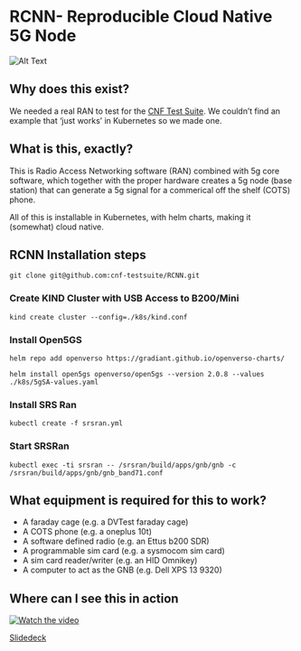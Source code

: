 # RCNN- Reproducible Cloud Native 5G Node 
![Alt Text](https://i.imgur.com/Hx2wFR2.png)

## Why does this exist?
We needed a real RAN to test for the [CNF Test Suite](https://github.com/cnf-testsuite). We couldn’t find an example that ‘just works’ in Kubernetes so we made one.

## What is this, exactly?
This is Radio Access Networking software (RAN) combined with 5g core software, which together with the proper hardware creates a 5g node (base station) that can generate a 5g signal for a commerical off the shelf (COTS) phone. 

All of this is installable in Kubernetes, with helm charts, making it (somewhat) cloud native.

## RCNN Installation steps
`git clone git@github.com:cnf-testsuite/RCNN.git`

### Create KIND Cluster with USB Access to B200/Mini
`kind create cluster --config=./k8s/kind.conf`

### Install Open5GS
`helm repo add openverso https://gradiant.github.io/openverso-charts/`

`helm install open5gs openverso/open5gs --version 2.0.8 --values ./k8s/5gSA-values.yaml`

### Install SRS Ran
`kubectl create -f srsran.yml`

### Start SRSRan 
`kubectl exec -ti srsran -- /srsran/build/apps/gnb/gnb -c /srsran/build/apps/gnb/gnb_band71.conf`

## What equipment is required for this to work?

* A faraday cage (e.g. a DVTest faraday cage)
* A COTS phone (e.g. a oneplus 10t)
* A software defined radio (e.g. an Ettus b200 SDR)
* A programmable sim card (e.g. a sysmocom sim card)
* A sim card reader/writer (e.g. an HID Omnikey)
* A computer to act as the GNB (e.g. Dell XPS 13 9320)

## Where can I see this in action
[![Watch the video](https://img.youtube.com/vi/fa0zQGwJ_AM/hqdefault.jpg)](https://youtu.be/fa0zQGwJ_AM)

[Slidedeck](https://www.slideshare.net/WavellWatson/an-open-source-reproducible-cloud-native-5g-ran)

